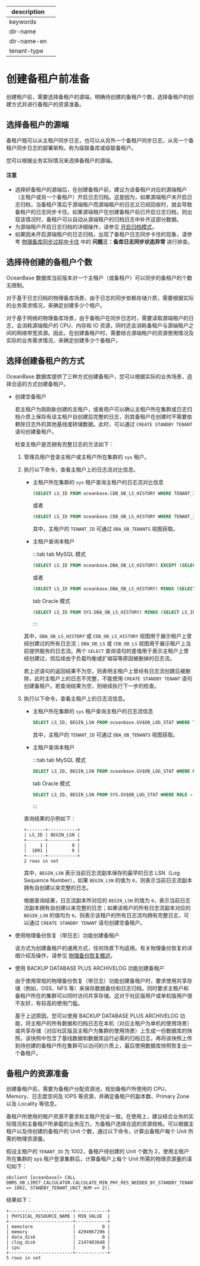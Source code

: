 |description||
|---|---|
|keywords||
|dir-name||
|dir-name-en||
|tenant-type||

# 创建备租户前准备

创建租户前，需要选择备租户的源端，明确待创建的备租户个数，选择备租户的创建方式并进行备租户的资源准备。

## 选择备租户的源端

备租户既可以从主租户同步日志，也可以从另外一个备租户同步日志，从另一个备租户同步日志的部署架构，称为级联备库或级联备租户。

您可以根据业务实际情况来选择备租户的源端。

<main id="notice" type='notice'>
<h4>注意</h4>
<ul>
<li>选择好备租户的源端后，在创建备租户前，建议为该备租户对应的源端租户（主租户或另一个备租户）开启日志归档。这是因为，如果源端租户未开启日志归档，当备租户落后于源端租户而源端租户的日志又已经回收时，就会导致备租户的日志同步卡住。如果源端租户在创建备租户前已开启日志归档，则出现该情况时，备租户可以自动从源端租户的归档日志中补齐这部分数据。</li>
<li>为源端租户开启日志归档的详细操作，请参见 <a href="../../../600.backup-and-recovery/300.log-archive/300.open-the-log-archive-mode.md">开启归档模式</a>。</li>
<li>如果因未开启源端租户的日志归档，出现了备租户日志同步卡住的现象，请参考 <a href="../../../1000.troubleshooting/800.physical-standby-database/100.physical-standby-database-synchrolock.md">物理备库同步过程中卡住</a> 中的 <b>问题三：备库日志同步状态异常</b> 进行排查。</li>
</ul></p>
</main>

## 选择待创建的备租户个数

OceanBase 数据库当前版本对一个主租户（或备租户）可以同步的备租户的个数无限制。

对于基于日志归档的物理备库场景，由于日志的同步依赖存储介质，需要根据实际的业务需求情况，来确定创建多少个租户。

对于基于网络的物理备库场景，由于备租户在同步日志时，需要读取源端租户的日志，会消耗源端租户的 CPU、内存和 IO 资源，同时还会消耗备租户与源端租户之间的网络带宽资源。因此，在创建备租户时，需要结合源端租户的资源使用情况及实际的业务需求情况，来确定创建多少个备租户。

## 选择创建备租户的方式

OceanBase 数据库提供了三种方式创建备租户，您可以根据实际的业务场景，选择合适的方式创建备租户。

* 创建空备租户

  若主租户为刚刚新创建的主租户，或者用户可以确认主租户所在集群或日志归档介质上保存有该主租户自创建后完整的日志，则其备租户在创建时不需要依赖除日志外的其他基线或转储数据。此时，可以通过 `CREATE STANDBY TENANT` 语句创建备租户。

  检查主租户是否拥有完整日志的方法如下：

  1. 管理员用户登录主租户或主租户所在集群的 `sys` 租户。

  2. 执行以下命令，查看主租户上的日志流对比信息。

     * 主租户所在集群的 `sys` 租户查询主租户的日志流对比信息

       ```sql
       (SELECT LS_ID FROM oceanbase.CDB_OB_LS_HISTORY WHERE TENANT_ID = xxxx) EXCEPT (SELECT LS_ID FROM oceanbase.CDB_OB_LS WHERE TENANT_ID = xxxx);
       ```

       或者
       
       ```sql
       (SELECT LS_ID FROM oceanbase.CDB_OB_LS_HISTORY WHERE TENANT_ID = xxxx) MINUS (SELECT LS_ID FROM oceanbase.CDB_OB_LS WHERE TENANT_ID = xxxx);
       ```

       其中，主租户的 `TENANT_ID` 可通过 `DBA_OB_TENANTS` 视图获取。

     * 主租户查询本租户

       :::tab
       tab MySQL 模式

       ```sql
       (SELECT LS_ID FROM oceanbase.DBA_OB_LS_HISTORY) EXCEPT (SELECT LS_ID FROM oceanbase.DBA_OB_LS);
       ```

       或者

       ```sql
       (SELECT LS_ID FROM oceanbase.DBA_OB_LS_HISTORY) MINUS (SELECT LS_ID FROM oceanbase.DBA_OB_LS);
       ```

       tab Oracle 模式

       ```sql
       (SELECT LS_ID FROM SYS.DBA_OB_LS_HISTORY) MINUS (SELECT LS_ID FROM SYS.DBA_OB_LS);
       ```
       :::

     其中，`DBA_OB_LS_HISTORY` 或 `CDB_OB_LS_HISTORY` 视图用于展示租户上曾经创建过的所有日志流；`DBA_OB_LS` 或 `CDB_OB_LS` 视图用于展示租户上当前提供服务的日志流。两个 `SELECT` 查询语句的差值用于表示主租户上曾经创建过，但后续由于负载均衡或扩缩容等原因被删掉的日志流。

     若上述语句的返回结果不为空，则表明主租户上曾经有日志流创建后被删除，此时主租户上的日志不完整，不能使用 `CREATE STANDBY TENANT` 语句创建备租户。若查询结果为空，则继续执行下一步的检查。

  3. 执行以下命令，查看主租户上的日志流信息。

     * 主租户所在集群的 `sys` 租户查询主租户的日志流信息

       ```sql
       SELECT LS_ID, BEGIN_LSN FROM oceanbase.GV$OB_LOG_STAT WHERE TENANT_ID = xxxx AND ROLE = 'LEADER' ;
       ```

       其中，主租户的 `TENANT_ID` 可通过 `DBA_OB_TENANTS` 视图获取。

     * 主租户查询本租户

       :::tab
       tab MySQL 模式

       ```sql
       SELECT LS_ID, BEGIN_LSN FROM oceanbase.GV$OB_LOG_STAT WHERE ROLE = 'LEADER' ;
       ```

       tab Oracle 模式

       ```sql
       SELECT LS_ID, BEGIN_LSN FROM SYS.GV$OB_LOG_STAT WHERE ROLE = 'LEADER' ;
       ```
       :::

     查询结果的示例如下：

     ```shell
     +-------+-----------+
     | LS_ID | BEGIN_LSN |
     +-------+-----------+
     |     1 |         0 |
     |  1001 |         0 |
     +-------+-----------+
     2 rows in set
     ```

     其中，`BEGIN_LSN` 表示当前日志流副本保存的最早的日志 LSN（Log Sequence Number），如果 `BEGIN_LSN` 的值为 `0`，则表示当前日志流副本拥有自创建以来完整的日志。

     根据查询结果，日志流副本所对应的 `BEGIN_LSN` 的值为 `0`，表示当前日志流副本拥有自创建以来完整的日志；如果该租户的所有日志流副本对应的 `BEGIN_LSN` 的值均为 `0`，则表示该租户的所有日志流均拥有完整日志，可以通过 `CREATE STANDBY TENANT` 语句创建空备租户。

* 使用物理备份恢复（带日志）功能创建备租户

  该方式为创建备租户的通用方式，任何场景下均适用。有关物理备份恢复的详细介绍及操作，请参见 [物理备份恢复概述](../../../600.backup-and-recovery/100.overview-of-physical-backup-and-recovery.md)。

* 使用 BACKUP DATABASE PLUS ARCHIVELOG 功能创建备租户

  由于使用常规的物理备份恢复（带日志）功能创建备租户时，要求使用共享存储（例如，OSS、NFS 等）来保存数据备份和日志归档，同时要求主租户和备租户所在的集群可以同时访问共享存储。这对于社区版用户或单机版用户很不友好，有较高的使用门槛。

  基于上述原因，您可以使用 BACKUP DATABASE PLUS ARCHIVELOG 功能，将主租户的所有数据和归档日志在本机（对应主租户为单机的使用场景）或共享存储（对应社区版且主租户为集群的使用场景）上生成一份数据库的快照，该快照中包含了基线数据和数据库运行必需的归档日志，再将该快照上传到待创建的备租户所在集群可以访问的介质上，最后使用数据库快照恢复出一个备租户。

## 备租户的资源准备

创建备租户前，需要为备租户分配资源池，规划备租户所使用的 CPU、Memory、日志盘空间及 IOPS 等资源，并确定备租户的副本数、Primary Zone 以及 Locality 等信息。

备租户所使用的租户资源不要求和主租户完全一致。在使用上，建议结合业务的实际情况和主备租户所承载的业务压力，为备租户选择合适的资源规格。可以根据主租户以及待创建的备租户的 Unit 个数，通过以下命令，计算出备租户每个 Unit 所需的物理资源量。

假设主租户的 `TENANT_ID` 为 1002，备租户待创建的 Unit 个数为 2，使用主租户所在集群的 sys 租户登录集群后，计算备租户上每个 Unit 所需的物理资源量的语句如下：

```shell
obclient [oceanbase]> CALL DBMS_OB_LIMIT_CALCULATOR.CALCULATE_MIN_PHY_RES_NEEDED_BY_STANDBY_TENANT(PRIMARY_TENANT_ID => 1002, STANDBY_TENANT_UNIT_NUM => 2);
```

结果如下：

```shell
+------------------------+------------+
| PHYSICAL_RESOURCE_NAME | MIN_VALUE  |
+------------------------+------------+
| memstore               |          0 |
| memory                 | 4294967296 |
| data_disk              |          0 |
| clog_disk              | 2147483648 |
| cpu                    |          0 |
+------------------------+------------+
5 rows in set
```


